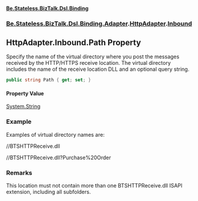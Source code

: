 #### [Be.Stateless.BizTalk.Dsl.Binding](README.md 'README')
### [Be.Stateless.BizTalk.Dsl.Binding.Adapter](Be.Stateless.BizTalk.Dsl.Binding.Adapter.md 'Be.Stateless.BizTalk.Dsl.Binding.Adapter').[HttpAdapter](HttpAdapter.md 'Be.Stateless.BizTalk.Dsl.Binding.Adapter.HttpAdapter').[Inbound](HttpAdapter.Inbound.md 'Be.Stateless.BizTalk.Dsl.Binding.Adapter.HttpAdapter.Inbound')

## HttpAdapter.Inbound.Path Property

Specify the name of the virtual directory where you post the messages received by the HTTP/HTTPS receive location.
The virtual directory includes the name of the receive location DLL and an optional query string.

```csharp
public string Path { get; set; }
```

#### Property Value
[System.String](https://docs.microsoft.com/en-us/dotnet/api/System.String 'System.String')

### Example

Examples of virtual directory names are:

/<virtual directory>/BTSHTTPReceive.dll

/<virtual directory>/BTSHTTPReceive.dll?Purchase%20Order

### Remarks
This location must not contain more than one BTSHTTPReceive.dll ISAPI extension, including all subfolders.